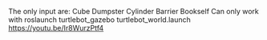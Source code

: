 The only input are: 
Cube
Dumpster
Cylinder
Barrier
Bookself
Can only work with 
roslaunch turtlebot_gazebo turtlebot_world.launch 
https://youtu.be/Ir8WurzPtf4
